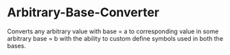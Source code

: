 # Arbitrary-Base-Converter
Converts any arbitrary value with base = a to corresponding value in some arbitrary base = b with the ability to custom define symbols used in both the bases.
